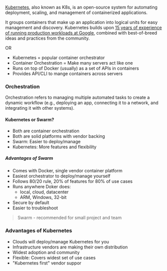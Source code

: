 [Kubernetes](https://kubernetes.io/docs/concepts/overview/), also known as K8s, is an open-source system for automating deployment, scaling, and management of containerized applications.

It groups containers that make up an application into logical units for easy management and discovery. Kubernetes builds upon [15 years of experience of running production workloads at Google](http://queue.acm.org/detail.cfm?id=2898444), combined with best-of-breed ideas and practices from the community.


OR

- Kubernetes = popular container orchestrator
- Container Orchestration = Make many servers act like one
- Runs on top of Docker (usually) as a set of APIs in containers
- Provides API/CLI to mange containers across servers


### Orchestration
Orchestration refers to managing multiple automated tasks to create a dynamic workflow (e.g., deploying an app, connecting it to a network, and integrating it with other systems).


#### Kubernetes or Swarm?
- Both are container orchestration
- Both are solid platforms with vendor backing
- Swarm: Easier to deploy/manage
- Kubernetes: More features and flexibility

##### Advantages of Swarm
- Comes with Docker, single vendor container platform
- Easiest orchestrator to deploy/manage yourself
- Follows 80/20 rule, 20% of features for 80% of use cases
- Runs anywhere Doker does:
	- local, cloud, datacenter
	- ARM, Windows, 32-bit
- Secure by default
- Easier to troubleshoot

> Swarm - recommended for small project and team


### Advantages of Kubernetes
- Clouds will deploy/manage Kubernetes for you
- Infrastructure vendors are making their own distribution
- Widest adoption and community
- Flexible: Covers widest set of use cases
- "Kubernetes first" vendor suppor



